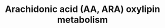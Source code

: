 ---
annotations:
- id: PW:0000485
  parent: classic metabolic pathway
  type: Pathway Ontology
  value: eicosanoid metabolic pathway
authors:
- Lcayer
- Eweitz
citedin: ''
communities:
- ONTOX
description: Arachidonic acid (AA or ARA) oxlipin metabolism
last-edited: 2024-09-18
ndex: null
organisms:
- Homo sapiens
redirect_from:
- /index.php/Pathway:WP5155
- /instance/WP5155
- /instance/WP5155_r135483
revision: r135483
schema-jsonld:
- '@context': https://schema.org/
  '@id': https://wikipathways.github.io/pathways/WP5155.html
  '@type': Dataset
  creator:
    '@type': Organization
    name: WikiPathways
  description: Arachidonic acid (AA or ARA) oxlipin metabolism
  keywords:
  - 11(12)-EpETrE
  - 11,12-DiHETrE
  - 11-HETE
  - 11-HpETE
  - 11-dehydro-TXB2
  - 11-oxo-ETE
  - 11beta-PGF2alpha
  - 12,20-DiHETE
  - 12-HETE
  - 12-HHTrE
  - 12-HpETE
  - 12-oxo-ETE
  - 13,14-dihydro-15-keto-PGD2
  - 13,14-dihydro-15-keto-PGE2
  - 13,14-dihydro-15-keto-PGF2alpha
  - 14(15)-EpETrE
  - 14,15-DiHETrE
  - 15(R)-HpETE
  - 15-HETE
  - 15-HpETE
  - 15-deoxy-delta(12,14)-PGJ2
  - 15-epi-LXA4
  - 15-epi-LXB4
  - 15-keto-PGD2
  - 15-keto-PGE2
  - 15-keto-PGF2alpha
  - 15-oxo-ETE
  - 15d-PGD2
  - 16-HETE
  - 17-HETE
  - 18-HETE
  - 19-HETE
  - 2,3-dinor-TXB2
  - 20-HETE
  - 20-carboxy-LTB4
  - 20-hydroxy-LTB4
  - 5(6)-EpETrE
  - 5,12-DiHETE
  - 5,15-DiHETE
  - 5,20-DiHETE
  - 5,6-DiHETrE
  - 5-HETE
  - 5-HpETE
  - 5-oxo-ETE
  - 6-keto-PGF1alpha
  - 8(9)-EpETrE
  - 8,15-DiHETE
  - 8,9-DiHETrE
  - 8-HETE
  - 8-HpETE
  - 8-oxo-ETE
  - 9-HETE
  - 9-HpETE
  - ARA
  - ASA
  - COX1
  - COX2
  - EPHX2
  - EXA4
  - EXC4
  - EXD4
  - EXE4
  - HXA3
  - HXB3
  - LTA4
  - LTB4
  - LTC4
  - LTD4
  - LTE4
  - LTF4
  - LXA4
  - LXB4
  - PGA2
  - PGB2
  - PGD2
  - PGE2
  - PGF2alpha
  - PGH2
  - PGI2
  - PGJ2
  - TBXAS1
  - TXA2
  - TXB2
  - Tetranor 12-HETE
  - Trioxilin A3
  - Trioxilin B3
  - delta(12)-PGJ2
  - tetranor-PGEM
  - Δ12-PGD2
  license: CC0
  name: Arachidonic acid (AA, ARA) oxylipin metabolism
seo: CreativeWork
title: Arachidonic acid (AA, ARA) oxylipin metabolism
wpid: WP5155
---